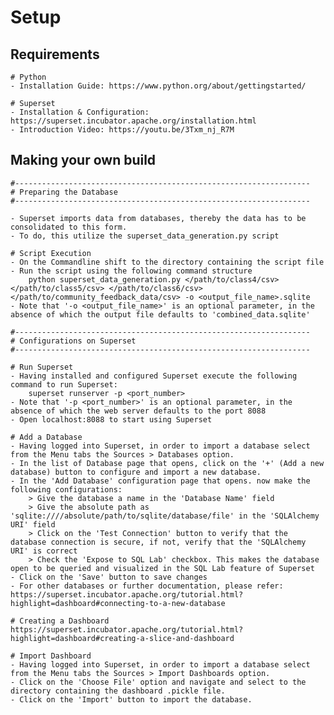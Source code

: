 Setup 
==========

Requirements
---------------

	# Python
	- Installation Guide: https://www.python.org/about/gettingstarted/

	# Superset
	- Installation & Configuration: https://superset.incubator.apache.org/installation.html
	- Introduction Video: https://youtu.be/3Txm_nj_R7M

Making your own build
----------------------

	#------------------------------------------------------------------
	# Preparing the Database
	#------------------------------------------------------------------

	- Superset imports data from databases, thereby the data has to be consolidated to this form. 
	- To do, this utilize the superset_data_generation.py script
	
	# Script Execution
	- On the Commandline shift to the directory containing the script file
	- Run the script using the following command structure
		python superset_data_generation.py </path/to/class4/csv> </path/to/class5/csv> </path/to/class6/csv> </path/to/community_feedback_data/csv> -o <output_file_name>.sqlite
	- Note that '-o <output_file_name>' is an optional parameter, in the absence of which the output file defaults to 'combined_data.sqlite'

	#------------------------------------------------------------------
	# Configurations on Superset
	#------------------------------------------------------------------

	# Run Superset
	- Having installed and configured Superset execute the following command to run Superset:
		superset runserver -p <port_number>
	- Note that '-p <port_number>' is an optional parameter, in the absence of which the web server defaults to the port 8088
	- Open localhost:8088 to start using Superset

	# Add a Database
	- Having logged into Superset, in order to import a database select from the Menu tabs the Sources > Databases option.
	- In the list of Database page that opens, click on the '+' (Add a new database) button to configure and import a new database.
	- In the 'Add Database' configuration page that opens. now make the following configurations:
		> Give the database a name in the 'Database Name' field
		> Give the absolute path as 'sqlite:////absolute/path/to/sqlite/database/file' in the 'SQLAlchemy URI' field
		> Click on the 'Test Connection' button to verify that the database connection is secure, if not, verify that the 'SQLAlchemy URI' is correct
		> Check the 'Expose to SQL Lab' checkbox. This makes the database open to be queried and visualized in the SQL Lab feature of Superset
	- Click on the 'Save' button to save changes
	- For other databases or further documentation, please refer: https://superset.incubator.apache.org/tutorial.html?highlight=dashboard#connecting-to-a-new-database

	# Creating a Dashboard
	https://superset.incubator.apache.org/tutorial.html?highlight=dashboard#creating-a-slice-and-dashboard

	# Import Dashboard
	- Having logged into Superset, in order to import a database select from the Menu tabs the Sources > Import Dashboards option.
	- Click on the 'Choose File' option and navigate and select to the directory containing the dashboard .pickle file.
	- Click on the 'Import' button to import the database.
